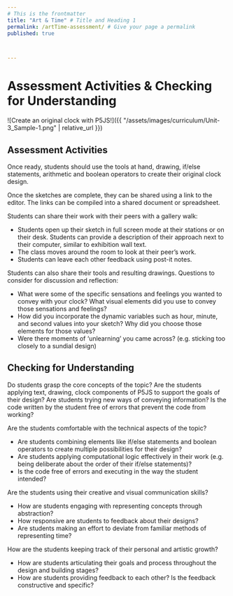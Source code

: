 ```yaml
---
# This is the frontmatter
title: "Art & Time" # Title and Heading 1
permalink: /artTime-assessment/ # Give your page a permalink
published: true



---
```


# Assessment Activities & Checking for Understanding
![Create an original clock with P5JS!]({{ "/assets/images/curriculum/Unit-3_Sample-1.png" | relative_url }})

## Assessment Activities

Once ready, students should use the tools at hand, drawing, if/else statements, arithmetic and boolean operators to create their original clock design. 

Once the sketches are complete, they can be shared using a link to the editor. The links can be compiled into a shared document or spreadsheet. 

Students can share their work with their peers with a gallery walk:
- Students open up their sketch in full screen mode at their stations or on their desk. Students can provide a description of their approach next to their computer, similar to exhibition wall text.
- The class moves around the room to look at their peer’s work. 
- Students can leave each other feedback using post-it notes. 

Students can also share their tools and resulting drawings. Questions to consider for discussion and reflection:
- What were some of the specific sensations and feelings you wanted to convey with your clock? What visual elements did you use to convey those sensations and feelings?
- How did you incorporate the dynamic variables such as hour, minute, and second values into your sketch? Why did you choose those elements for those values?
- Were there moments of ‘unlearning’ you came across? (e.g. sticking too closely to a sundial design)



## Checking for Understanding

Do students grasp the core concepts of the topic?
Are the students applying text, drawing, clock components of P5JS to support the goals of their design? 
Are students trying new ways of conveying information?
Is the code written by the student free of errors that prevent the code from working?

Are the students comfortable with the technical aspects of the topic?
- Are students combining elements like if/else statements and boolean operators to create multiple possibilities for their design? 
- Are students applying computational logic effectively in their work (e.g. being deliberate about the order of their if/else statements)?
- Is the code free of errors and executing in the way the student intended?

Are the students using their creative and visual communication skills?
- How are students engaging with representing concepts through abstraction? 
- How responsive are students to feedback about their designs?
- Are students making an effort to deviate from familiar methods of representing time?

How are the students keeping track of their personal and artistic growth?
- How are students articulating their goals and process throughout the design and building stages?
- How are students providing feedback to each other? Is the feedback constructive and specific?

